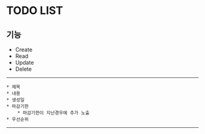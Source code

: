 # TODO LIST

## 기능
- Create
- Read
- Update
- Delete
----
    * 제목
    * 내용
    * 생성일
    * 마감기한
        * 마감기한이 지난경우에 추가 노출
    * 우선순위
----


